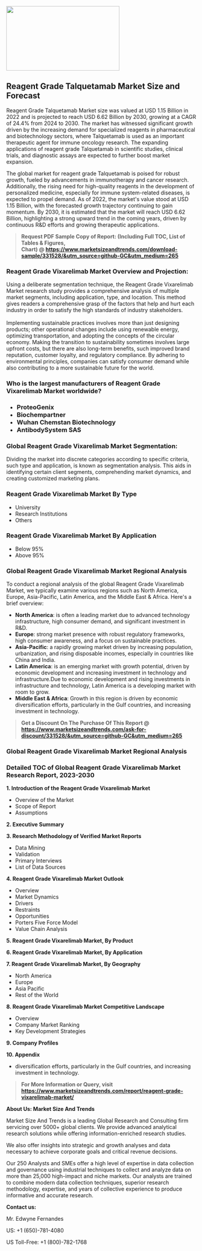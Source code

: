 <p><img class="alignnone size-medium wp-image-20088" src="https://ffe5etoiles.com/wp-content/uploads/2024/12/MST1-300x171.png" alt="" width="300" height="171" /></p><h2>Reagent Grade Talquetamab Market Size and Forecast</h2><p>Reagent Grade Talquetamab Market size was valued at USD 1.15 Billion in 2022 and is projected to reach USD 6.62 Billion by 2030, growing at a CAGR of 24.4% from 2024 to 2030. The market has witnessed significant growth driven by the increasing demand for specialized reagents in pharmaceutical and biotechnology sectors, where Talquetamab is used as an important therapeutic agent for immune oncology research. The expanding applications of reagent grade Talquetamab in scientific studies, clinical trials, and diagnostic assays are expected to further boost market expansion.</p><p>The global market for reagent grade Talquetamab is poised for robust growth, fueled by advancements in immunotherapy and cancer research. Additionally, the rising need for high-quality reagents in the development of personalized medicine, especially for immune system-related diseases, is expected to propel demand. As of 2022, the market's value stood at USD 1.15 Billion, with the forecasted growth trajectory continuing to gain momentum. By 2030, it is estimated that the market will reach USD 6.62 Billion, highlighting a strong upward trend in the coming years, driven by continuous R&D efforts and growing therapeutic applications.</p></p><blockquote id="" class=""><strong>Request PDF Sample Copy of Report: (Including Full TOC, List of Tables &amp; Figures, Chart)&nbsp;@&nbsp;<strong><a href="https://www.marketsizeandtrends.com/download-sample/331528/&utm_source=github-GC&utm_medium=265" target="_blank">https://www.marketsizeandtrends.com/download-sample/331528/&utm_source=github-GC&utm_medium=265</a></strong></strong></blockquote><h3 id="" class="">Reagent Grade Vixarelimab Market&nbsp;Overview and Projection:</h3><p id="" class="">Using a deliberate segmentation technique, the Reagent Grade Vixarelimab Market research study provides a comprehensive analysis of multiple market segments, including application, type, and location. This method gives readers a comprehensive grasp of the factors that help and hurt each industry in order to satisfy the high standards of industry stakeholders. <br /> <br />Implementing sustainable practices involves more than just designing products; other operational changes include using renewable energy, optimizing transportation, and adopting the concepts of the circular economy. Making the transition to sustainability sometimes involves large upfront costs, but there are also long-term benefits, such improved brand reputation, customer loyalty, and regulatory compliance. By adhering to environmental principles, companies can satisfy consumer demand while also contributing to a more sustainable future for the world.</p><h3 id="" class="">Who is the largest manufacturers of&nbsp;Reagent Grade Vixarelimab Market worldwide?</h3><h3 class=""><p><ul><li>ProteoGenix </li><li> Biochempartner </li><li> Wuhan Chemstan Biotechnology </li><li> AntibodySystem SAS</li></ul></p></h3><h3 id="" class="">Global&nbsp;Reagent Grade Vixarelimab Market Segmentation:</h3><p id="" class="">Dividing the market into discrete categories according to specific criteria, such type and application, is known as segmentation analysis. This aids in identifying certain client segments, comprehending market dynamics, and creating customized marketing plans.</p><h3 id="" class="">Reagent Grade Vixarelimab Market&nbsp;By Type</h3><p><p><ul><li>University</li><li> Research Institutions</li><li> Others</p></li></ul></p></p><h3 id="" class="">Reagent Grade Vixarelimab Market&nbsp;By Application</h3><p class=""><p><ul><li>Below 95%</li><li> Above 95%</li></ul></p></p><h3 id="" class="">Global Reagent Grade Vixarelimab Market Regional Analysis</h3><p id="" class="">To conduct a regional analysis of the global Reagent Grade Vixarelimab Market, we typically examine various regions such as North America, Europe, Asia-Pacific, Latin America, and the Middle East &amp; Africa. Here's a brief overview:</p><ul><li><strong>North America</strong>: is often a leading market due to advanced technology infrastructure, high consumer demand, and significant investment in R&amp;D.</li><li><strong>Europe</strong>: strong market presence with robust regulatory frameworks, high consumer awareness, and a focus on sustainable practices.</li><li><strong>Asia-Pacific</strong>: a rapidly growing market driven by increasing population, urbanization, and rising disposable incomes, especially in countries like China and India.</li><li><strong>Latin America</strong>: is an emerging market with growth potential, driven by economic development and increasing investment in technology and infrastructure.Due to economic development and rising investments in infrastructure and technology, Latin America is a developing market with room to grow.</li><li><strong>Middle East &amp; Africa</strong>: Growth in this region is driven by economic diversification efforts, particularly in the Gulf countries, and increasing investment in technology.</li></ul><blockquote id="" class=""><strong>Get a Discount On The Purchase Of This Report @ <strong><a href="https://www.marketsizeandtrends.com/ask-for-discount/331528/&utm_source=github-GC&utm_medium=265" target="_blank">https://www.marketsizeandtrends.com/ask-for-discount/331528/&utm_source=github-GC&utm_medium=265</a></strong></strong></blockquote><h3 id="" class="">Global Reagent Grade Vixarelimab Market Regional Analysis</h3><h3 id="" class="">Detailed TOC of Global Reagent Grade Vixarelimab Market Research Report, 2023-2030</h3><p id="" class=""><strong>1. Introduction of the Reagent Grade Vixarelimab Market</strong></p><ul><li>Overview of the Market</li><li>Scope of Report</li><li>Assumptions</li></ul><p id="" class=""><strong>2. Executive Summary</strong></p><p id="" class=""><strong>3. Research Methodology of Verified Market Reports</strong></p><ul><li>Data Mining</li><li>Validation</li><li>Primary Interviews</li><li>List of Data Sources</li></ul><p id="" class=""><strong>4. Reagent Grade Vixarelimab Market Outlook</strong></p><ul><li>Overview</li><li>Market Dynamics</li><li>Drivers</li><li>Restraints</li><li>Opportunities</li><li>Porters Five Force Model</li><li>Value Chain Analysis</li></ul><p id="" class=""><strong>5. Reagent Grade Vixarelimab Market, By Product</strong></p><p id="" class=""><strong>6. Reagent Grade Vixarelimab Market, By Application</strong></p><p id="" class=""><strong>7. Reagent Grade Vixarelimab Market, By Geography</strong></p><ul><li>North America</li><li>Europe</li><li>Asia Pacific</li><li>Rest of the World</li></ul><p id="" class=""><strong>8. Reagent Grade Vixarelimab Market Competitive Landscape</strong></p><ul><li>Overview</li><li>Company Market Ranking</li><li>Key Development Strategies</li></ul><p id="" class=""><strong>9. Company Profiles</strong></p><p id="" class=""><strong>10. Appendix</strong></p><ul><li>diversification efforts, particularly in the Gulf countries, and increasing investment in technology.</li></ul><blockquote id="" class=""><strong>For More Information or Query, visit <strong><strong><a href="https://www.marketsizeandtrends.com/report/reagent-grade-vixarelimab-market/" target="_blank">https://www.marketsizeandtrends.com/report/reagent-grade-vixarelimab-market/</a></strong></strong></strong></blockquote><p id="" class=""><strong>About Us: Market Size And Trends</strong></p><p id="" class="">Market Size And Trends is a leading Global Research and Consulting firm servicing over 5000+ global clients. We provide advanced analytical research solutions while offering information-enriched research studies.</p><p id="" class="">We also offer insights into strategic and growth analyses and data necessary to achieve corporate goals and critical revenue decisions.</p><p id="" class="">Our 250 Analysts and SMEs offer a high level of expertise in data collection and governance using industrial techniques to collect and analyze data on more than 25,000 high-impact and niche markets. Our analysts are trained to combine modern data collection techniques, superior research methodology, expertise, and years of collective experience to produce informative and accurate research.</p><p id="" class=""><strong>Contact us:</strong></p><p id="" class="">Mr. Edwyne Fernandes</p><p id="" class="">US: +1 (650)-781-4080</p><p id="" class="">US Toll-Free: +1 (800)-782-1768</p>
